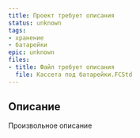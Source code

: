 ```yaml
---
title: Проект требует описания
status: unknown
tags:
- хранение
- батарейки
epic: unknown
files:
- title: Файл требует описания
  file: Кассета под батарейки.FCStd
---
```



## Описание

Произвольное описание
